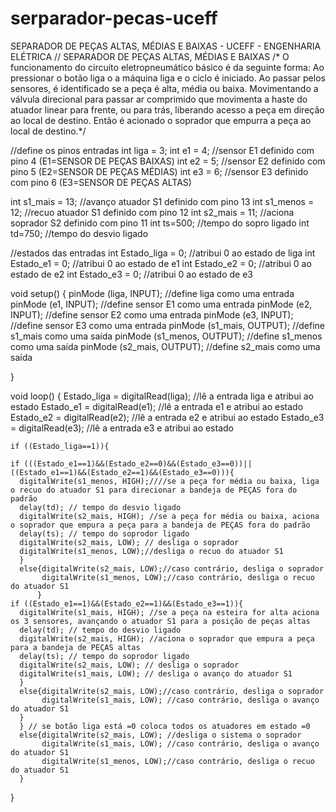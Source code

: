 # serparador-pecas-uceff
SEPARADOR DE PEÇAS ALTAS, MÉDIAS E BAIXAS - UCEFF - ENGENHARIA ELÉTRICA
// SEPARADOR DE PEÇAS ALTAS, MÉDIAS E BAIXAS
/* O funcionamento do circuito eletropneumático básico é da seguinte forma: 
Ao pressionar o botão liga o a máquina liga e o ciclo é iniciado.
Ao passar pelos sensores, é identificado se a peça é alta, média ou baixa.
Movimentando a válvula direcional para passar ar comprimido que movimenta a haste do atuador linear para
frente, ou para trás, liberando acesso a peça em direção ao local de destino.
Então é acionado o soprador que empurra a peça ao local de destino.*/


//define os pinos entradas
int liga = 3;
int e1 = 4; //sensor E1 definido com pino 4 (E1=SENSOR DE PEÇAS BAIXAS)
int e2 = 5; //sensor E2 definido com pino 5 (E2=SENSOR DE PEÇAS MÉDIAS)
int e3 = 6; //sensor E3 definido com pino 6 (E3=SENSOR DE PEÇAS ALTAS)

int s1_mais = 13; //avanço atuador S1 definido com pino 13
int s1_menos = 12; //recuo atuador S1 definido com pino 12
int s2_mais = 11; //aciona soprador S2 definido com pino 11
int ts=500; //tempo do sopro ligado
int td=750; //tempo do desvio ligado

//estados das entradas
int Estado_liga = 0; //atribui 0 ao estado de liga
int Estado_e1 = 0; //atribui 0 ao estado de e1
int Estado_e2 = 0; //atribui 0 ao estado de e2
int Estado_e3 = 0; //atribui 0 ao estado de e3


void setup() {
  pinMode (liga, INPUT); //define liga como uma entrada
  pinMode (e1, INPUT); //define sensor E1 como uma entrada
  pinMode (e2, INPUT); //define sensor E2 como uma entrada
  pinMode (e3, INPUT); //define sensor E3 como uma entrada
  pinMode (s1_mais, OUTPUT); //define s1_mais como uma saída
  pinMode (s1_menos, OUTPUT); //define s1_menos como uma saída
  pinMode (s2_mais, OUTPUT); //define s2_mais como uma saída

}

void loop() {
  Estado_liga = digitalRead(liga); //lê a entrada liga e atribui ao estado
  Estado_e1 = digitalRead(e1); //lê a entrada e1 e atribui ao estado
  Estado_e2 = digitalRead(e2); //lê a entrada e2 e atribui ao estado
  Estado_e3 = digitalRead(e3); //lê a entrada e3 e atribui ao estado

    if ((Estado_liga==1)){
            
    if (((Estado_e1==1)&&(Estado_e2==0)&&(Estado_e3==0))||((Estado_e1==1)&&(Estado_e2==1)&&(Estado_e3==0))){
      digitalWrite(s1_menos, HIGH);////se a peça for média ou baixa, liga o recuo do atuador S1 para direcionar a bandeja de PEÇAS fora do padrão
      delay(td); // tempo do desvio ligado
      digitalWrite(s2_mais, HIGH); //se a peça for média ou baixa, aciona o soprador que empura a peça para a bandeja de PEÇAS fora do padrão
      delay(ts); // tempo do soprodor ligado
      digitalWrite(s2_mais, LOW); // desliga o soprador
      digitalWrite(s1_menos, LOW);//desliga o recuo do atuador S1
      }
      else{digitalWrite(s2_mais, LOW);//caso contrário, desliga o soprador
           digitalWrite(s1_menos, LOW);//caso contrário, desliga o recuo do atuador S1
          }
    if ((Estado_e1==1)&&(Estado_e2==1)&&(Estado_e3==1)){
      digitalWrite(s1_mais, HIGH); //se a peça na esteira for alta aciona os 3 sensores, avançando o atuador S1 para a posição de peças altas
      delay(td); // tempo do desvio ligado
      digitalWrite(s2_mais, HIGH); //aciona o soprador que empura a peça para a bandeja de PEÇAS altas
      delay(ts); // tempo do soprodor ligado
      digitalWrite(s2_mais, LOW); // desliga o soprador
      digitalWrite(s1_mais, LOW); // desliga o avanço do atuador S1
      }
      else{digitalWrite(s2_mais, LOW);//caso contrário, desliga o soprador
           digitalWrite(s1_mais, LOW); //caso contrário, desliga o avanço do atuador S1
      }
      } // se botão liga está =0 coloca todos os atuadores em estado =0
      else{digitalWrite(s2_mais, LOW); //desliga o sistema o soprador
           digitalWrite(s1_mais, LOW); //caso contrário, desliga o avanço do atuador S1
           digitalWrite(s1_menos, LOW);//caso contrário, desliga o recuo do atuador S1
      }       
    
}
    
